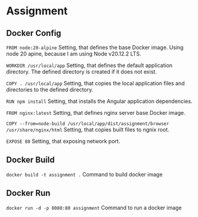 # Assignment

## Docker Config

`FROM node:20-alpine` Setting, that defines the base Docker image. Using node 20 apine, because I am using Node v20.12.2 LTS.

`WORKDIR /usr/local/app` Setting, that defines the default application directory. The defined directory is created if it does not exist.

`COPY . /usr/local/app` Setting, that copies the local application files and directories to the defined directory.

`RUN npm install` Setting, that installs the Angular application dependencies.

`FROM nginx:latest` Setting, that defines nginx server base Docker image.

`COPY --from=node-build /usr/local/app/dist/assignment/browser /usr/share/nginx/html` Setting, that copies built files to ngnix root.

`EXPOSE 80` Setting, that exposing network port.

## Docker Build

`docker build -t assignment .` Command to build docker image

## Docker Run

`docker run -d -p 8080:80 assignment` Command to run a docker image
